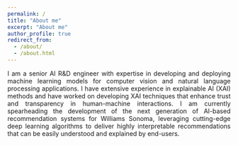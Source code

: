 ```yaml
---
permalink: /
title: "About me"
excerpt: "About me"
author_profile: true
redirect_from: 
  - /about/
  - /about.html
---
```

<div style="text-align: justify">
I am a senior AI R&D engineer with expertise in developing and deploying machine learning models for computer vision and natural language processing applications. I have extensive experience in explainable AI (XAI) methods and have worked on developing XAI techniques that enhance trust and transparency in human-machine interactions. I am currently spearheading the development of the next generation of AI-based recommendation systems for Williams Sonoma, leveraging cutting-edge deep learning algorithms to deliver highly interpretable recommendations that can be easily understood and explained by end-users.
</div>